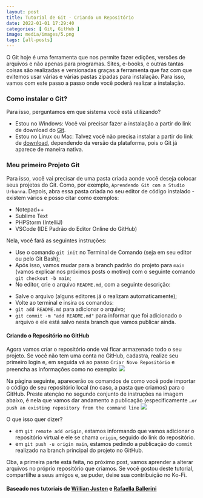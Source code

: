 ```yaml
---
layout: post
title: Tutorial de Git - Criando um Repositório
date: 2022-01-01 17:29:40
categories: [ Git, GitHub ]
image: media/images/5.png
tags: [all-posts]
---
```



O Git hoje é uma ferramenta que nos permite fazer edições, versões de arquivos e não apenas para programas. Sites, e-books, e outras tantas coisas são realizadas e versionadas graças a ferramenta que faz com que evitemos usar várias e várias pastas zipadas para instalação. Para isso, vamos com este passo a passo onde você poderá realizar a instalação.

### Como instalar o Git?

Para isso, perguntamos em que sistema você está utilizando?
- Estou no Windows: Você vai precisar fazer a instalação a partir do link de download do [Git][Git_URL].
- Estou no Linux ou Mac: Talvez você não precisa instalar a partir do link de [download][Git_URL], dependendo da versão da plataforma, pois o Git já aparece de maneira nativa.

### Meu primeiro Projeto Git

Para isso, você vai precisar de uma pasta criada aonde você deseja colocar seus projetos do Git. Como, por exemplo, `Aprendendo Git com a Studio Urbanna`.
Depois, abra essa pasta criada no seu editor de código instalado - existem vários e posso citar como exemplos:
- Notepad++
- Sublime Text
- PHPStorm (IntelliJ)
- VSCode (IDE Padrão do Editor Online do GitHub)

Nela, você fará as seguintes instruções:
- Use o comando `git init` no Terminal de Comando (seja em seu editor ou pelo Git Bash);
- Após isso, vamos mudar para a branch padrão do projeto para `main` (vamos explicar nos próximos posts o motivo) com o seguinte comando `git checkout -b main`;
- No editor, crie o arquivo `README.md`, com a seguinte descrição:

<script src="https://gist.github.com/clcmo/efea062b46ccc34fb03ff6810f15bd1b.js"></script>

- Salve o arquivo (alguns editores já o realizam automaticamente);
- Volte ao terminal e insira os comandos:
 - `git add README.md` para adicionar o arquivo;
 - `git commit -m "add README.md"` para informar que foi adicionado o arquivo e ele está salvo nesta branch que vamos publicar ainda.

#### Criando o Repositório no GitHub
Agora vamos criar o repositório onde vai ficar armazenado todo o seu projeto. Se você não tem uma conta no GitHub, cadastra, realize seu primeiro login e, em seguida vá ao passo `Criar Novo Repositório` e preencha as informações como no exemplo:
![][Image_Create_Git]

Na página seguinte, aparecerão os comandos de como você pode importar o código de seu repositório local (no caso, a pasta que criamos) para o GitHub. Preste atençào no segundo conjunto de instruções na imagem abaixo, é nela que vamos dar andamento a publicação (especificamente `…or push an existing repository from the command line`
![][Image_Create_Git_1]

O que isso quer dizer?
- em `git remote add origin`, estamos informando que vamos adicionar o repositório virtual e ele se chama `origin`, seguido do link do repositório.
- em `git push -u origin main`, estamos pedindo a publicação do `commit` realizado na branch principal do projeto no GitHub.

Oba, a primeira parte está feita, no próximo post, vamos aprender a alterar arquivos no próprio repositório que criamos. Se você gostou deste tutorial, compartilhe a seus amigos e, se puder, deixe sua contribuição no Ko-Fi.

<script type='text/javascript' src='https://storage.ko-fi.com/cdn/widget/Widget_2.js'></script><script type='text/javascript'>kofiwidget2.init('Support Me on Ko-fi', '#a628e0', 'X8X37459O');kofiwidget2.draw();</script>

#### Baseado nos tutoriais de [Willian Justen][Willian Justen] e [Rafaella Ballerini][Rafaella Ballerini]


[Git_URL]: https://git-scm.com/downloads
[Image_Create_Git]: https://github.com/studiourbanna/studiourbanna.github.io/blob/main/media/images/Captura_Git_New_Repo.png?raw=true
[Image_Create_Git_1]: https://github.com/studiourbanna/studiourbanna.github.io/blob/main/media/images/Captura_Git_New_Repo_1.png?raw=true
[Willian Justen]: https://www.udemy.com/course/git-e-github-para-iniciantes/learn/lecture/5120608?start=0#overview
[Rafaella Ballerini]: https://youtube.com/playlist?list=PLhkO7OMKgT_rqwGYldqcFxyN4yjFgmDh8

